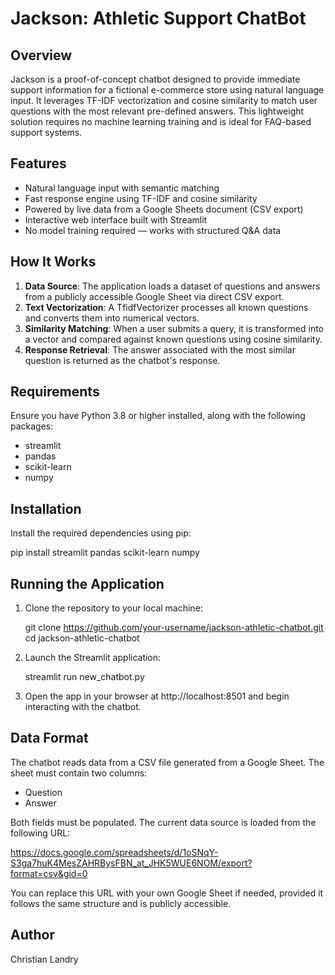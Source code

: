 # Jackson: Athletic Support ChatBot

## Overview

Jackson is a proof-of-concept chatbot designed to provide immediate support information for a fictional e-commerce store using natural language input. It leverages TF-IDF vectorization and cosine similarity to match user questions with the most relevant pre-defined answers. This lightweight solution requires no machine learning training and is ideal for FAQ-based support systems.

## Features

- Natural language input with semantic matching
- Fast response engine using TF-IDF and cosine similarity
- Powered by live data from a Google Sheets document (CSV export)
- Interactive web interface built with Streamlit
- No model training required — works with structured Q&A data

## How It Works

1. **Data Source**: The application loads a dataset of questions and answers from a publicly accessible Google Sheet via direct CSV export.
2. **Text Vectorization**: A TfidfVectorizer processes all known questions and converts them into numerical vectors.
3. **Similarity Matching**: When a user submits a query, it is transformed into a vector and compared against known questions using cosine similarity.
4. **Response Retrieval**: The answer associated with the most similar question is returned as the chatbot's response.

## Requirements

Ensure you have Python 3.8 or higher installed, along with the following packages:

- streamlit
- pandas
- scikit-learn
- numpy

## Installation

Install the required dependencies using pip:

pip install streamlit pandas scikit-learn numpy

## Running the Application

1. Clone the repository to your local machine:

   git clone https://github.com/your-username/jackson-athletic-chatbot.git
   cd jackson-athletic-chatbot

2. Launch the Streamlit application:

   streamlit run new_chatbot.py

3. Open the app in your browser at http://localhost:8501 and begin interacting with the chatbot.

## Data Format

The chatbot reads data from a CSV file generated from a Google Sheet. The sheet must contain two columns:

- Question
- Answer

Both fields must be populated. The current data source is loaded from the following URL:

https://docs.google.com/spreadsheets/d/1oSNqY-S3ga7huK4MesZAHRBysFBN_at_JHK5WUE6NOM/export?format=csv&gid=0

You can replace this URL with your own Google Sheet if needed, provided it follows the same structure and is publicly accessible.

## Author

Christian Landry
